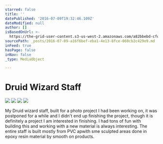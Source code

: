 ```yaml
---
starred: false
title: ''
datePublished: '2016-07-09T19:32:46.109Z'
dateModified: null
author: []
isBasedOnUrl: >-
  https://the-grid-user-content.s3-us-west-2.amazonaws.com/a82bbebd-cfd0-40af-ae02-580245b504c7.jpg
sourcePath: _posts/2016-07-09-a16f6bef-eba1-4e13-8fce-060cb2c429e9.md
inFeed: true
hasPage: false
inNav: false
_type: MediaObject

---
```

# Druid Wizard Staff
![](https://the-grid-user-content.s3-us-west-2.amazonaws.com/a82bbebd-cfd0-40af-ae02-580245b504c7.jpg)
![](https://the-grid-user-content.s3-us-west-2.amazonaws.com/b2ac000b-88c3-479b-afec-482801ec7a31.jpg)
![](https://the-grid-user-content.s3-us-west-2.amazonaws.com/5ba66d02-ea29-47c4-803c-f3026823a528.jpg)
![](https://the-grid-user-content.s3-us-west-2.amazonaws.com/cb522fa8-3d14-40d4-910d-10d6fc610f84.jpg)

My Druid wizard staff, built for a photo project I had been working on, it was postponed for a while and I didn't end up finishing the project, though it is definitely a project I am interested in finishing. I had tons of fun with building this and working with a new material is always interesting. The entire staff is built mostly from PVC apwith sme sculpted areas done in epoxy resin material by smooth on products.